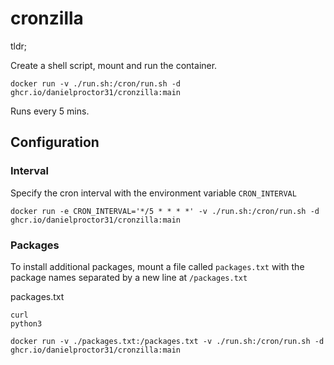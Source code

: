 # cronzilla

tldr;

Create a shell script, mount and run the container.

`docker run -v ./run.sh:/cron/run.sh -d ghcr.io/danielproctor31/cronzilla:main`

Runs every 5 mins.


## Configuration


### Interval

Specify the cron interval with the environment variable `CRON_INTERVAL`

```
docker run -e CRON_INTERVAL='*/5 * * * *' -v ./run.sh:/cron/run.sh -d ghcr.io/danielproctor31/cronzilla:main
```

### Packages

To install additional packages, mount a file called `packages.txt` with the package names separated by a new line at `/packages.txt`

packages.txt
```
curl
python3
```

```
docker run -v ./packages.txt:/packages.txt -v ./run.sh:/cron/run.sh -d ghcr.io/danielproctor31/cronzilla:main
```